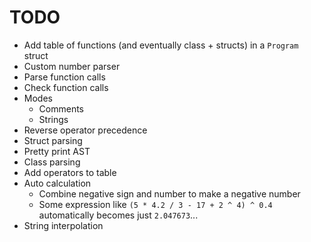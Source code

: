 # TODO
- Add table of functions (and eventually class + structs) in a `Program` struct
- Custom number parser
- Parse function calls
- Check function calls
- Modes
    - Comments
    - Strings
- Reverse operator precedence
- Struct parsing
- Pretty print AST
- Class parsing
- Add operators to table
- Auto calculation
    - Combine negative sign and number to make a negative number
    - Some expression like `(5 * 4.2 / 3 - 17 + 2 ^ 4) ^ 0.4` automatically becomes just `2.047673`...
- String interpolation